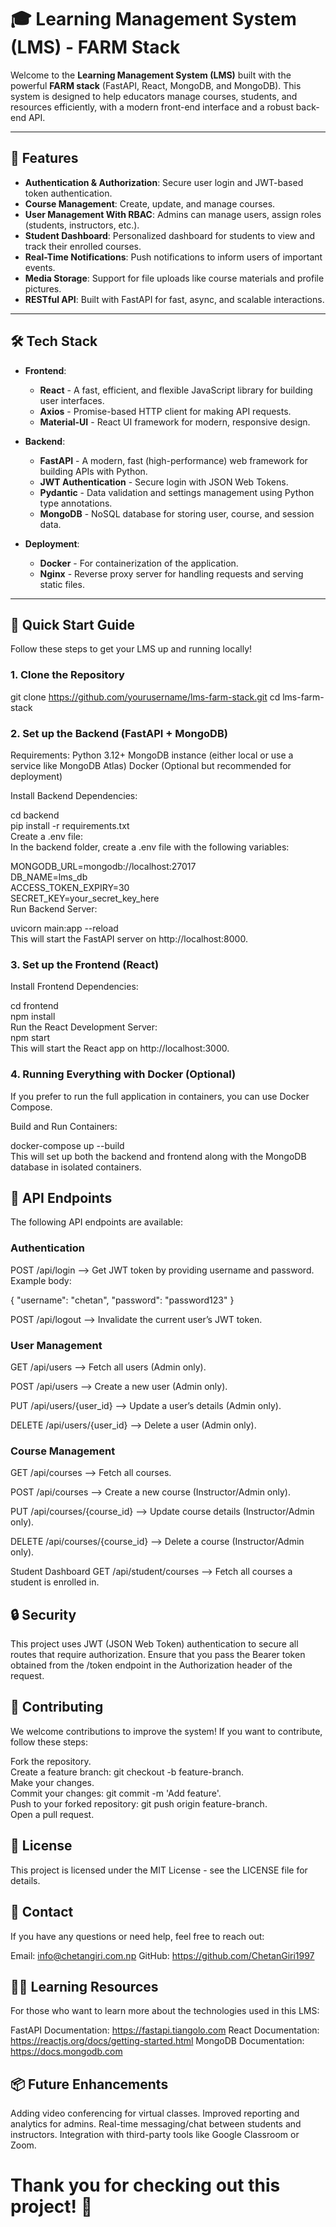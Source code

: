 # 🎓 **Learning Management System (LMS)** - FARM Stack

Welcome to the **Learning Management System (LMS)** built with the powerful **FARM stack** (FastAPI, React, MongoDB, and MongoDB). This system is designed to help educators manage courses, students, and resources efficiently, with a modern front-end interface and a robust back-end API.

---

## 🌟 **Features**

- **Authentication & Authorization**: Secure user login and JWT-based token authentication.
- **Course Management**: Create, update, and manage courses.
- **User Management With RBAC**: Admins can manage users, assign roles (students, instructors, etc.).
- **Student Dashboard**: Personalized dashboard for students to view and track their enrolled courses.
- **Real-Time Notifications**: Push notifications to inform users of important events.
- **Media Storage**: Support for file uploads like course materials and profile pictures.
- **RESTful API**: Built with FastAPI for fast, async, and scalable interactions.

---

## 🛠️ **Tech Stack**

- **Frontend**:  
  - **React** - A fast, efficient, and flexible JavaScript library for building user interfaces.
  - **Axios** - Promise-based HTTP client for making API requests.
  - **Material-UI** - React UI framework for modern, responsive design.

- **Backend**:  
  - **FastAPI** - A modern, fast (high-performance) web framework for building APIs with Python.
  - **JWT Authentication** - Secure login with JSON Web Tokens.
  - **Pydantic** - Data validation and settings management using Python type annotations.
  - **MongoDB** - NoSQL database for storing user, course, and session data.

- **Deployment**:  
  - **Docker** - For containerization of the application.
  - **Nginx** - Reverse proxy server for handling requests and serving static files.


---

## 🚀 **Quick Start Guide**

Follow these steps to get your LMS up and running locally!

### **1. Clone the Repository**


git clone https://github.com/yourusername/lms-farm-stack.git
cd lms-farm-stack

### 2. Set up the Backend (FastAPI + MongoDB)
Requirements:
Python 3.12+
MongoDB instance (either local or use a service like MongoDB Atlas)
Docker (Optional but recommended for deployment)

Install Backend Dependencies:  

cd backend  
pip install -r requirements.txt  
Create a .env file:    
In the backend folder, create a .env file with the following variables:    
  
MONGODB_URL=mongodb://localhost:27017  
DB_NAME=lms_db  
ACCESS_TOKEN_EXPIRY=30  
SECRET_KEY=your_secret_key_here  
Run Backend Server:  
  
uvicorn main:app --reload  
This will start the FastAPI server on http://localhost:8000.  
  
### 3. Set up the Frontend (React)
Install Frontend Dependencies:  

cd frontend  
npm install  
Run the React Development Server:  
npm start  
This will start the React app on http://localhost:3000.  
  
### 4. Running Everything with Docker (Optional)  
If you prefer to run the full application in containers, you can use Docker Compose.  
  
Build and Run Containers:  
  
docker-compose up --build  
This will set up both the backend and frontend along with the MongoDB database in isolated containers.  
  
## 📱 API Endpoints
The following API endpoints are available:

### Authentication

POST /api/login -->
Get JWT token by providing username and password.
Example body:


{
  "username": "chetan",
  "password": "password123"
}

POST /api/logout -->
Invalidate the current user’s JWT token.

### User Management
GET /api/users -->
Fetch all users (Admin only).

POST /api/users -->
Create a new user (Admin only).

PUT /api/users/{user_id} -->
Update a user’s details (Admin only).

DELETE /api/users/{user_id} -->
Delete a user (Admin only).

### Course Management
GET /api/courses -->
Fetch all courses.

POST /api/courses -->
Create a new course (Instructor/Admin only).

PUT /api/courses/{course_id} -->
Update course details (Instructor/Admin only).

DELETE /api/courses/{course_id} -->
Delete a course (Instructor/Admin only).

Student Dashboard
GET /api/student/courses -->
Fetch all courses a student is enrolled in.

## 🔒 Security
This project uses JWT (JSON Web Token) authentication to secure all routes that require authorization. Ensure that you pass the Bearer token obtained from the /token endpoint in the Authorization header of the request.

## 🎉 Contributing
We welcome contributions to improve the system! If you want to contribute, follow these steps:  
  
Fork the repository.  
Create a feature branch: git checkout -b feature-branch.  
Make your changes.  
Commit your changes: git commit -m 'Add feature'.  
Push to your forked repository: git push origin feature-branch.  
Open a pull request.  

## 📄 License
This project is licensed under the MIT License - see the LICENSE file for details.

## 💬 Contact
If you have any questions or need help, feel free to reach out:

Email: info@chetangiri.com.np
GitHub: https://github.com/ChetanGiri1997

## 👨‍🏫 Learning Resources
For those who want to learn more about the technologies used in this LMS:

FastAPI Documentation: https://fastapi.tiangolo.com
React Documentation: https://reactjs.org/docs/getting-started.html
MongoDB Documentation: https://docs.mongodb.com

## 📦 Future Enhancements
Adding video conferencing for virtual classes.
Improved reporting and analytics for admins.
Real-time messaging/chat between students and instructors.
Integration with third-party tools like Google Classroom or Zoom.


# Thank you for checking out this project! 🚀
